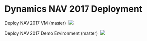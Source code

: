 # Dynamics NAV 2017 Deployment

<p>Deploy NAV 2017 VM (master)&nbsp;
<a href="https://portal.azure.com/#create/Microsoft.Template/uri/https%3A%2F%2Fraw.githubusercontent.com%2FNAVDEMO%2FNAV2017%2Fmaster%2Fdeploy.json" target="_blank"><img src="http://azuredeploy.net/deploybutton.png"/></a></p>
<p>Deploy NAV 2017 Demo Environment (master)&nbsp;
<a href="https://portal.azure.com/#create/Microsoft.Template/uri/https%3A%2F%2Fraw.githubusercontent.com%2FNAVDEMO%2FNAV2017%2Fmaster%2Fdeploydemo.json" target="_blank"><img src="http://azuredeploy.net/deploybutton.png"/></a></p>
